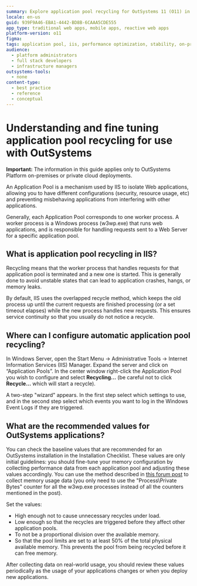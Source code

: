 ```yaml
---
summary: Explore application pool recycling for OutSystems 11 (O11) in IIS, focusing on optimizing performance and stability in on-premises deployments.
locale: en-us
guid: 939F9A46-EBA1-4442-BD8B-6CAAA5CDE555
app_type: traditional web apps, mobile apps, reactive web apps
platform-version: o11
figma:
tags: application pool, iis, performance optimization, stability, on-premises deployment
audience:
  - platform administrators
  - full stack developers
  - infrastructure managers
outsystems-tools:
  - none
content-type:
  - best practice
  - reference
  - conceptual
---
```

# Understanding and fine tuning application pool recycling for use with OutSystems

<div class="info" markdown="1">

**Important:** The information in this guide applies only to OutSystems Platform on-premises or private cloud deployments.

</div>

An Application Pool is a mechanism used by IIS to isolate Web applications, allowing you to have different configurations (security, resource usage, etc) and preventing misbehaving applications from interfering with other applications.

Generally, each Application Pool corresponds to one worker process. A worker process is a Windows process (w3wp.exe) that runs web applications, and is responsible for handling requests sent to a Web Server for a specific application pool.

## What is application pool recycling in IIS?

Recycling means that the worker process that handles requests for that application pool is terminated and a new one is started. This is generally done to avoid unstable states that can lead to application crashes, hangs, or memory leaks.

By default, IIS uses the overlapped recycle method, which keeps the old process up until the current requests are finished processing (or a set timeout elapses) while the new process handles new requests. This ensures service continuity so that you usually do not notice a recycle.

## Where can I configure automatic application pool recycling?

In Windows Server, open the Start Menu -> Administrative Tools -> Internet Information Services (IIS) Manager. Expand the server and click on “Application Pools”. In the center window right-click the Application Pool you wish to configure and select **Recycling...** (be careful not to click **Recycle...** which will start a recycle).

A two-step "wizard" appears. In the first step select which settings to use, and in the second step select which events you want to log in the Windows Event Logs if they are triggered.

## What are the recommended values for OutSystems applications?

You can check the baseline values that are recommended for an OutSystems installation in the Installation Checklist. These values are only initial guidelines: you should fine-tune your memory configuration by collecting performance data from each application pool and adjusting these values accordingly. You can use the method described in [this forum post](https://www.outsystems.com/forums/discussion/10298/identifying-application-related-processor-overload-under-the-net-stack/) to collect memory usage data (you only need to use the "Process\Private Bytes" counter for all the w3wp.exe processes instead of all the counters mentioned in the post).

Set the values:

* High enough not to cause unnecessary recycles under load.
* Low enough so that the recycles are triggered before they affect other application pools.
* To not be a proportional division over the available memory.
* So that the pool limits are set to at least 50% of the total physical available memory. This prevents the pool from being recycled before it can free memory.

After collecting data on real-world usage, you should review these values periodically as the usage of your applications changes or when you deploy new applications.
